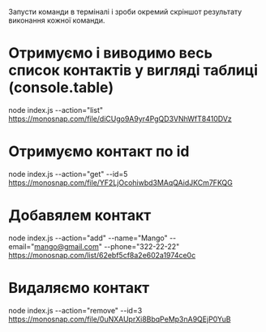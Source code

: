Запусти команди в терміналі і зроби окремий скріншот результату виконання кожної команди.

# Отримуємо і виводимо весь список контактів у вигляді таблиці (console.table)

node index.js --action="list"
https://monosnap.com/file/diCUgo9A9yr4PgQD3VNhWfT8410DVz

# Отримуємо контакт по id

node index.js --action="get" --id=5
https://monosnap.com/file/YF2LjOcohiwbd3MAqQAidJKCm7FKQG

# Добавялем контакт

node index.js --action="add" --name="Mango" --email="mango@gmail.com" --phone="322-22-22"
https://monosnap.com/list/62ebf5cf8a2e602a1974ce0c

# Видаляємо контакт

node index.js --action="remove" --id=3
https://monosnap.com/file/0uNXAUprXi8BbqPeMp3nA9QEjP0YuB
